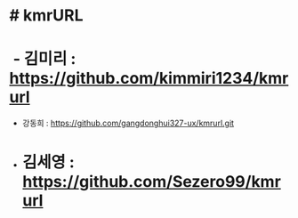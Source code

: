 # \# kmrURL
#  - 김미리 : https://github.com/kimmiri1234/kmrurl

* 강동희 : https://github.com/gangdonghui327-ux/kmrurl.git

* # 김세영 : https://github.com/Sezero99/kmrurl
